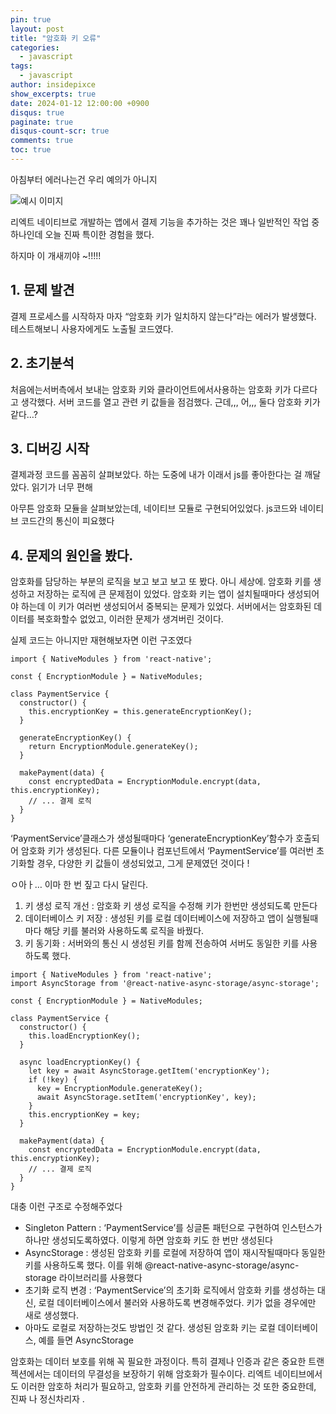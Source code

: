 ```yaml
---
pin: true
layout: post
title: "암호화 키 오류"
categories:
  - javascript
tags:
  - javascript
author: insidepixce
show_excerpts: true
date: 2024-01-12 12:00:00 +0900
disqus: true
paginate: true
disqus-count-scr: true
comments: true
toc: true
---
```





아침부터 에러나는건 우리 예의가 아니지 

![예시 이미지](https://img1.daumcdn.net/thumb/R1280x0/?fname=http://t1.daumcdn.net/brunch/service/user/7kap/image/X7sAg-E45Tgfn5DhO46R2O1wN3Q.jpg)

리엑트 네이티브로 개발하는 앱에서 결제 기능을 추가하는 것은 꽤나 일반적인 작업 중 하나인데 오늘 진짜 특이한 경험을 했다.



하지마 이 개새끼야 ~!!!!!

## 1\. 문제 발견

결제 프로세스를 시작하자 마자 “암호화 키가 일치하지 않는다”라는 에러가 발생했다. 테스트해보니 사용자에게도 노출될 코드였다.

## 2\. 초기분석

처음에는서버측에서 보내는 암호화 키와 클라이언트에서사용하는 암호화 키가 다르다고 생각했다. 서버 코드를 열고 관련 키 값들을 점검했다. 근데,,, 어,,, 둘다 암호화 키가 같다…?

## 3\. 디버깅 시작

결제과정 코드를 꼼꼼히 살펴보았다. 하는 도중에 내가 이래서 js를 좋아한다는 걸 깨달았다. 읽기가 너무 편해

아무튼 암호화 모듈을 살펴보았는데, 네이티브 모듈로 구현되어있었다. js코드와 네이티브 코드간의 통신이 피요했다

## 4\. 문제의 원인을 봤다.

암호화를 담당하는 부분의 로직을 보고 보고 보고 또 봤다. 아니 세상에. 암호화 키를 생성하고 저장하는 로직에 큰 문제점이 있었다. 암호화 키는 앱이 설치될때마다 생성되어야 하는데 이 키가 여러번 생성되어서 중복되는 문제가 있었다. 서버에서는 암호화된 데이터를 복호화할수 없었고, 이러한 문제가 생겨버린 것이다.

실제 코드는 아니지만 재현해보자면 이런 구조였다

```
import { NativeModules } from 'react-native';

const { EncryptionModule } = NativeModules;

class PaymentService {
  constructor() {
    this.encryptionKey = this.generateEncryptionKey();
  }

  generateEncryptionKey() {
    return EncryptionModule.generateKey();
  }

  makePayment(data) {
    const encryptedData = EncryptionModule.encrypt(data, this.encryptionKey);
    // ... 결제 로직
  }
}
```

‘PaymentService’클래스가 생성될때마다 ‘generateEncryptionKey’함수가 호출되어 암호화 키가 생성된다. 다른 모듈이나 컴포넌트에서 ‘PaymentService’를 여러번 초기화할 경우, 다양한 키 값들이 생성되었고, 그게 문제였던 것이다 !

ㅇ아ㅏ… 이마 한 번 짚고 다시 달린다.

1.  키 생성 로직 개선 : 암호화 키 생성 로직을 수정해 키가 한번만 생성되도록 만든다
2.  데이터베이스 키 저장 : 생성된 키를 로컬 데이터베이스에 저장하고 앱이 실행될때마다 해당 키를 불러와 사용하도록 로직을 바꿨다.
3.  키 동기화 : 서버와의 통신 시 생성된 키를 함께 전송하여 서버도 동일한 키를 사용하도록 했다.

```
import { NativeModules } from 'react-native';
import AsyncStorage from '@react-native-async-storage/async-storage';

const { EncryptionModule } = NativeModules;

class PaymentService {
  constructor() {
    this.loadEncryptionKey();
  }

  async loadEncryptionKey() {
    let key = await AsyncStorage.getItem('encryptionKey');
    if (!key) {
      key = EncryptionModule.generateKey();
      await AsyncStorage.setItem('encryptionKey', key);
    }
    this.encryptionKey = key;
  }

  makePayment(data) {
    const encryptedData = EncryptionModule.encrypt(data, this.encryptionKey);
    // ... 결제 로직
  }
}
```

대충 이런 구조로 수정해주었다

-   Singleton Pattern : ‘PaymentService’를 싱글톤 패턴으로 구현하여 인스턴스가 하나만 생성되도록하였다. 이렇게 하면 암호화 키도 한 번만 생성된다
-   AsyncStorage : 생성된 암호화 키를 로컬에 저장하여 앱이 재시작될때마다 동일한 키를 사용하도록 했다. 이를 위해 @react-native-async-storage/async-storage 라이브러리를 사용했다
-   초기화 로직 변경 : ‘PaymentService’의 초기화 로직에서 암호화 키를 생성하는 대신, 로컬 데이터베이스에서 불러와 사용하도록 변경해주었다. 키가 없을 경우에만 새로 생성했다.
-   아마도 로컬로 저장하는것도 방법인 것 같다. 생성된 암호화 키는 로컬 데이터베이스, 예를 들면 AsyncStorage

암호화는 데이터 보호를 위해 꼭 필요한 과정이다. 특히 결제나 인증과 같은 중요한 트랜젝션에서는 데이터의 무결성을 보장하기 위해 암호화가 필수이다. 리엑트 네이티브에서도 이러한 암호하 처리가 필요하고, 암호화 키를 안전하게 관리하는 것 또한 중요한데,  진짜 나 정신차리자 .